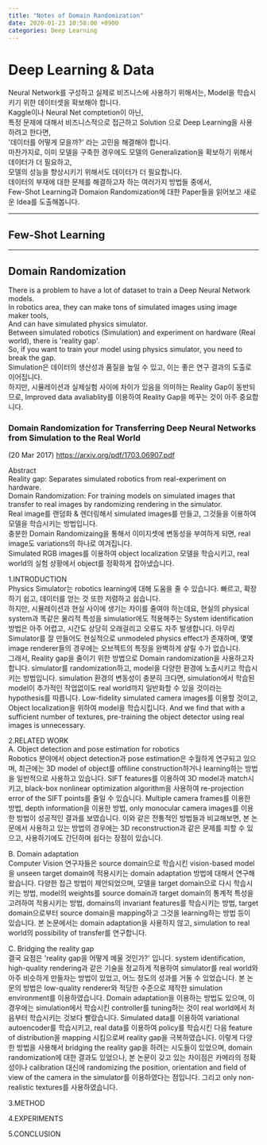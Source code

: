 ```yaml
---
title: "Notes of Domain Randomization"
date: 2020-01-23 10:58:00 +0900
categories: Deep Learning
---
```


# Deep Learning & Data      
Neural Network를 구성하고 실제로 비즈니스에 사용하기 위해서는, Model을 학습시키기 위한 데이터셋을 확보해야 합니다.      
Kaggle이나 Neural Net comptetion이 아닌,     
특정 문제에 대해서 비즈니스적으로 접근하고 Solution 으로 Deep Learning을 사용하려고 한다면,      
'데이터를 어떻게 모을까?' 라는 고민을 해결해야 합니다.      
마찬가지로, 이미 모델을 구축한 경우에도 모델의 Generalization을 확보하기 위해서 데이터가 더 필요하고,      
모델의 성능을 향상시키기 위해서도 데이터가 더 필요합니다.      
데이터의 부재에 대한 문제를 해결하고자 하는 여러가지 방법들 중에서,      
Few-Shot Learning과 Domaion Randomization에 대한 Paper들을 읽어보고 새로운 Idea를 도출해봅니다.     

- - -

## Few-Shot Learning

- - -

## Domain Randomization

There is a problem to have a lot of dataset to train a Deep Neural Network models.      
In robotics area, they can make tons of simulated images using image maker tools,     
And can have simulated physics simulator.     
Between simulated robotics (Simulation) and experiment on hardware (Real world), there is 'reality gap'.      
So, if you want to train your model using physics simulator, you need to break the gap.      
Simulation은 데이터의 생산성과 품질을 높일 수 있고, 이는 좋은 연구 결과의 도출로 이어집니다.      
하지만, 시뮬레이션과 실제실험 사이에 차이가 있음을 의미하는 Reality Gap이 동반되므로,
Improved data avaliablity를 이용하여 Reality Gap을 메꾸는 것이 아주 중요합니다.     

### Domain Randomization for Transferring Deep Neural Networks from Simulation to the Real World       
(20 Mar 2017) <https://arxiv.org/pdf/1703.06907.pdf>      
    
Abstract      
Reality gap: Separates simulated robotics from real-experiment on hardware.     
Domain Randomization: For training models on simulated images that transfer to real images by randomizing rendering in the simulator.     
Real image를 랜덤화 & 렌더링해서 simulated images를 만들고, 그것들을 이용하여 모델을 학습시키는 방법입니다.     
충분한 Domain Randomizaing을 통해서 이미지셋에 변동성을 부여하게 되면, real image도 variations의 하나로 여겨집니다.     
Simulated RGB images를 이용하여 object localization 모델을 학습시키고, real world의 실험 상황에서 object를 정확하게 잡아냈습니다.      

1.INTRODUCTION     
Physics Simulator는 robotics learning에 대해 도움을 줄 수 있습니다. 빠르고, 확장하기 쉽고, 데이터를 얻는 것 또한 저렴하고 쉽습니다.      
하지만, 시뮬레이션과 현실 사이에 생기는 차이를 줄여야 하는데요, 현실의 physical system과 똑같은 물리적 특성을 simulatior에도 적용해주는 System identification 방법은 아주 어렵고, 시간도 상당히 오래걸리고 오류도 자주 발생합니다. 아무리 Simulator를 잘 만들어도 현실적으로 unmodeled physics effect가 존재하며, 몇몇 image renderer들의 경우에는 오브젝트의 특징을 완벽하게 살릴 수가 없습니다.      
그래서, Reality gap을 줄이기 위한 방법으로 Domain randomization을 사용하고자 합니다. simulator를 randomization하고, model을 다양한 환경에 노출시키고 학습시키는 방법입니다. simulation 환경의 변동성이 충분히 크다면, simulation에서 학습된 model이 추가적인 작업없이도 real world까지 일반화할 수 있을 것이라는 hypothesis를 따릅니다. Low-fidelity simulated camera images를 이용할 것이고, Object localization을 위하여 model을 학습시킵니다. And we find that with a sufficient number of textures, pre-training the object detector using real images is unnecessary.

2.RELATED WORK     
A. Object detection and pose estimation for robotics           
 Robotics 분야에서 object detection과 pose estimation은 수월하게 연구되고 있으며, 최근에는 3D model of object를 offiline construction하거나 learning하는 방법을 일반적으로 사용하고 있습니다. SIFT features를 이용하여 3D model과 match시키고, black-box nonlinear optimization algorithm을 사용하여 re-projection error of the SIFT points를 줄일 수 있습니다. Multiple camera frames를 이용한 방법, depth information을 이용한 방법, only monocular camera images를 이용한 방법이 성공적인 결과를 보였습니다. 이와 같은 전통적인 방법들과 비교해보면, 본 논문에서 사용하고 있는 방법의 경우에는 3D reconstruction과 같은 문제를 피할 수 있으고, 사용하기에도 간단하며 쉽다는 장점이 있습니다.                        
 
B. Domain adaptation           
 Computer Vision 연구자들은 source domain으로 학습시킨 vision-based model을 unseen target domain에 적용시키는 domain adaptation 방법에 대해서 연구해왔습니다. 다양한 접근 방법이 제안되었으며, 모델을 target domain으로 다시 학습시키는 방법, model의 weights를 source domain과 target domain의 통계적 특성을 고려하여 적용시키는 방법, domains의 invariant features를 학습시키는 방법, target domain으로부터 source domain을 mapping하고 그것을 learning하는 방법 등이 있습니다. 본 논문에서는 domain adaptation을 사용하지 않고, simulation to real world의 possibility of transfer를 연구합니다.           

C. Bridging the reality gap            
 결국 요점은 'reality gap을 어떻게 메울 것인가?' 입니다. system identification, high-quality rendering과 같은 기술을 정교하게 적용하여 simulator를 real world와 아주 비슷하게 만들자는 방법이 있었고, 어느 정도의 성과를 거둘 수 있었습니다. 본 논문의 방법은 low-quality renderer와 적당한 수준으로 제작한 simulation environment를 이용하였습니다. Domain adaptation을 이용하는 방법도 있으며, 이 경우에는 simulation에서 학습시킨 controller를 tuning하는 것이 real world에서 처음부터 학습시키는 것보다 빨랐습니다. Simulated data를 이용하여 variational autoencoder를 학습시키고, real data를 이용하여 policy를 학습시킨 다음 feature of distribution을 mapping 시킴으로써 reality gap을 극복하였습니다. 이렇게 다양한 방법을 사용해서 bridging the reality gap을 하려는 시도들이 있었으며, domain randomization에 대한 결과도 있었으나, 본 논문이 갖고 있는 차이점은 카메라의 정확성이나 calibration 대신에 randomizing the position, orientation and field of view of the camera in the simulator를 이용하였다는 점입니다. 그리고 only non-realistic textures를 사용하였습니다.            


3.METHOD     

4.EXPERIMENTS      

5.CONCLUSION     
